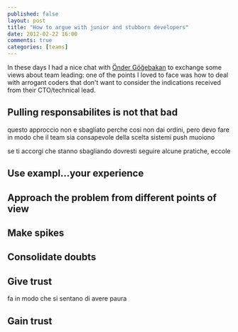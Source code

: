 ```yaml
---
published: false
layout: post
title: "How to argue with junior and stubborn developers"
date: 2012-02-22 16:00
comments: true
categories: [teams]
---
```


In these days I had a nice chat with
[Önder Göğebakan](http://www.linkedin.com/in/gogebakan) to exchange
some views about team leading: one of the points I loved to face
was how to deal with arrogant coders that don't want to consider
the indications received from their CTO/technical lead.
<!-- more -->

## Pulling responsabilites is not that bad

questo approccio non e sbagliato perche cosi non dai ordini, pero devo fare in modo che il team sia consapevole della scelta
sistemi push muoiono

se ti accorgi che stanno sbagliando dovresti seguire alcune pratiche, eccole

## Use exampl...your experience

## Approach the problem from different points of view

## Make spikes

## Consolidate doubts

## Give trust

fa in modo che si sentano di avere paura

## Gain trust
